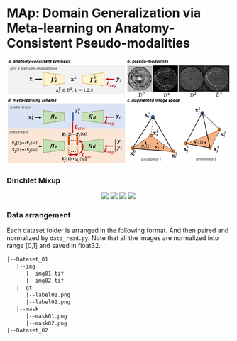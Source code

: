 # MAp: Domain Generalization via Meta-learning on Anatomy-Consistent Pseudo-modalities 

<p align="center">
  <img src="/assets/overall.png" width="600" />
</p>

### Dirichlet Mixup
<p align="center">
  <img src="/assets/α = (5, 5, 5).png" width="150" />
  <img src="/assets/α = (1.5, 5, 5).png" width="150" />
  <img src="/assets/α = (1.5, 5, 1.5).png" width="150" /> 
  <img src="/assets/α = (4, 2, 2).png" width="150" />
</p>

### Data arrangement
Each dataset folder is arranged in the following format. And then paired and normalized by ```data_read.py```. Note that all the images are normalized into range [0,1] and saved in float32. 
```
|--Dataset_01
   |--img
      |--img01.tif
      |--img02.tif
   |--gt
      |--label01.png
      |--label02.png
   |--mask
      |--mask01.png
      |--mask02.png
|--Dataset_02      
```
